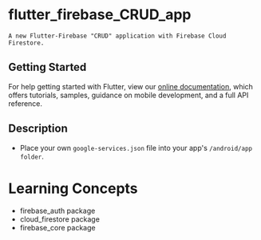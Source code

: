 # flutter_firebase_CRUD_app
```
A new Flutter-Firebase "CRUD" application with Firebase Cloud Firestore.
```
## Getting Started

For help getting started with Flutter, view our
[online documentation](https://flutter.dev/docs), which offers tutorials,
samples, guidance on mobile development, and a full API reference.

## Description

- Place your own ```google-services.json``` file into your app's ```/android/app folder```.

# Learning Concepts

- firebase_auth package
- cloud_firestore package
- firebase_core package